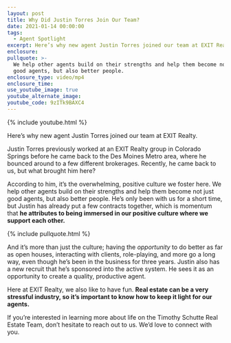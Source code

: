 ```yaml
---
layout: post
title: Why Did Justin Torres Join Our Team?
date: 2021-01-14 00:00:00
tags:
  - Agent Spotlight
excerpt: Here’s why new agent Justin Torres joined our team at EXIT Realty.
enclosure:
pullquote: >-
  We help other agents build on their strengths and help them become not just
  good agents, but also better people.
enclosure_type: video/mp4
enclosure_time:
use_youtube_image: true
youtube_alternate_image:
youtube_code: 9zITk9BAXC4
---
```


{% include youtube.html %}

Here’s why new agent Justin Torres joined our team at EXIT Realty.

Justin Torres previously worked at an EXIT Realty group in Colorado Springs before he came back to the Des Moines Metro area, where he bounced around to a few different brokerages. Recently, he came back to us, but what brought him here?

According to him, it’s the overwhelming, positive culture we foster here. We help other agents build on their strengths and help them become not just good agents, but also better people. He’s only been with us for a short time, but Justin has already put a few contracts together, which is momentum that **he attributes to being immersed in our positive culture where we support each other.**

{% include pullquote.html %}

And it’s more than just the culture; having the *opportunity* to do better as far as open houses, interacting with clients, role-playing, and more go a long way, even though he’s been in the business for three years. Justin also has a new recruit that he’s sponsored into the active system. He sees it as an opportunity to create a quality, productive agent.

Here at EXIT Realty, we also like to have fun. **Real estate can be a very stressful industry, so it’s important to know how to keep it light for our agents.&nbsp;**

If you’re interested in learning more about life on the Timothy Schutte Real Estate Team, don’t hesitate to reach out to us. We’d love to connect with you.
